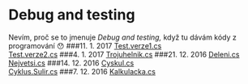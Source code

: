 # Debug and testing
Nevím, proč se to jmenuje *Debug and testing,* když tu dávám kódy z programování :hushed:
###11. 1. 2017
[Test.verze1.cs](Test.verze1.cs)<br>
[Test.verze2.cs](Test.verze2.cs)
###4. 1. 2017
[Trojuhelnik.cs](Trojuhelnik.cs)
###21. 12. 2016
[Deleni.cs](Deleni.cs)<br>
[Nejvetsi.cs](Nejvetsi.cs)
###14. 12. 2016
[Cyskul.cs](Cyklus.cs)<br>
[Cyklus.Sulir.cs](Cyklus.Sulir.cs)
###7. 12. 2016
[Kalkulacka.cs](Kalkulacka.cs)
